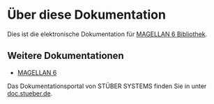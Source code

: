 # Über diese Dokumentation

Dies ist die elektronische Dokumentation für [MAGELLAN 6 Bibliothek](http://magellan.stueber.de/magellan-library.php).

## Weitere Dokumentationen

* [MAGELLAN 6](http://doc.magellan6.stueber.de)

Das Dokumentationsportal von STÜBER SYSTEMS finden Sie in unter [doc.stueber.de](http://doc.stueber.de).

